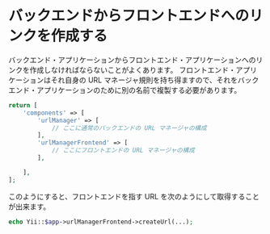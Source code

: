 バックエンドからフロントエンドへのリンクを作成する
==================================================

バックエンド・アプリケーションからフロントエンド・アプリケーションへのリンクを作成しなければならないことがよくあります。
フロントエンド・アプリケーションはそれ自身の URL マネージャ規則を持ち得ますので、それをバックエンド・アプリケーションのために別の名前で複製する必要があります。

```php
return [
    'components' => [
        'urlManager' => [
            // ここに通常のバックエンドの URL マネージャの構成
        ],
        'urlManagerFrontend' => [
            // ここにフロントエンドの URL マネージャの構成
        ],

    ],
];
```

このようにすると、フロントエンドを指す URL を次のようにして取得することが出来ます。

```php
echo Yii::$app->urlManagerFrontend->createUrl(...);
```
